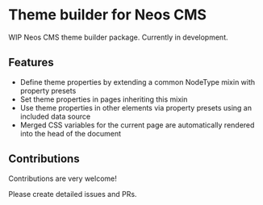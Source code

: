 # Theme builder for Neos CMS

WIP Neos CMS theme builder package. Currently in development.

## Features

* Define theme properties by extending a common NodeType mixin with property presets
* Set theme properties in pages inheriting this mixin
* Use theme properties in other elements via property presets using an included data source
* Merged CSS variables for the current page are automatically rendered into the head of the document

## Contributions

Contributions are very welcome! 

Please create detailed issues and PRs.
